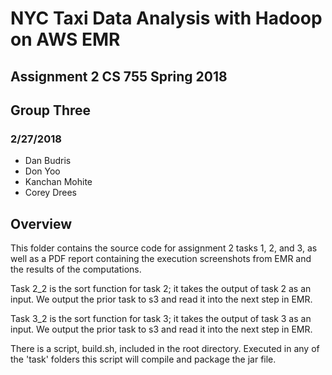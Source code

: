 # NYC Taxi Data Analysis with Hadoop on AWS EMR
## Assignment 2 CS 755 Spring 2018 
## Group Three
### 2/27/2018

- Dan Budris
- Don Yoo
- Kanchan Mohite
- Corey Drees

## Overview
This folder contains the source code for assignment 2 tasks 1, 2, and 3, as well as a PDF report containing the execution screenshots from EMR and the results of the computations.

Task 2_2 is the sort function for task 2; it takes the output of task 2 as an input.  We output the prior task to s3 and read it into the next step in EMR.

Task 3_2 is the sort function for task 3; it takes the output of task 3 as an input.  We output the prior task to s3 and read it into the next step in EMR.

There is a script, build.sh, included in the root directory.  Executed in any of the 'task' folders this script will compile and package the jar file.